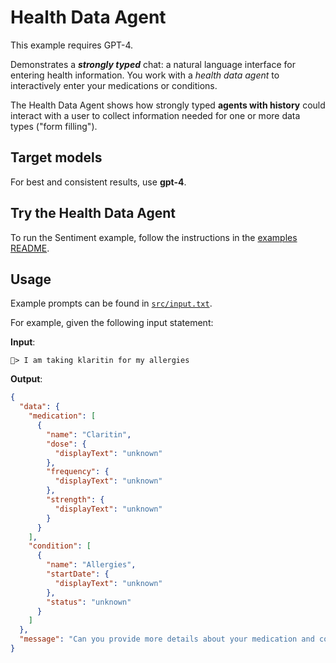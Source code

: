 # Health Data Agent

This example requires GPT-4.

Demonstrates a ***strongly typed*** chat: a natural language interface for entering health information. You work with a *health data agent* to interactively enter your medications or conditions.

The Health Data Agent shows how strongly typed **agents with history** could interact with a user to collect information needed for one or more data types ("form filling").

## Target models

For best and consistent results, use **gpt-4**.

## Try the Health Data Agent

To run the Sentiment example, follow the instructions in the [examples README](../README.md#step-1-configure-your-development-environment).

## Usage

Example prompts can be found in [`src/input.txt`](./src/input.txt).

For example, given the following input statement:

**Input**:

```console
🤧> I am taking klaritin for my allergies

```

**Output**:

```json
{
  "data": {
    "medication": [
      {
        "name": "Claritin",
        "dose": {
          "displayText": "unknown"
        },
        "frequency": {
          "displayText": "unknown"
        },
        "strength": {
          "displayText": "unknown"
        }
      }
    ],
    "condition": [
      {
        "name": "Allergies",
        "startDate": {
          "displayText": "unknown"
        },
        "status": "unknown"
      }
    ]
  },
  "message": "Can you provide more details about your medication and condition? For example, the dose and frequency of your medication, and the start date and status of your condition."
}
```
